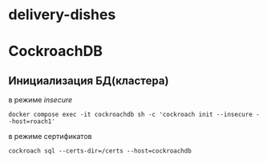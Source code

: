 # delivery-dishes












# CockroachDB

## Инициализация БД(кластера)
в режиме _insecure_
```
docker compose exec -it cockroachdb sh -c 'cockroach init --insecure --host=roach1'
```

в режиме сертификатов
```
cockroach sql --certs-dir=/certs --host=cockroachdb
```
